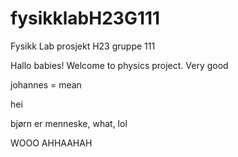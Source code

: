# fysikklabH23G111
Fysikk Lab prosjekt H23 gruppe 111

Hallo babies! Welcome to physics project. Very good

johannes = mean

hei

bjørn er menneske, what, lol

WOOO AHHAAHAH